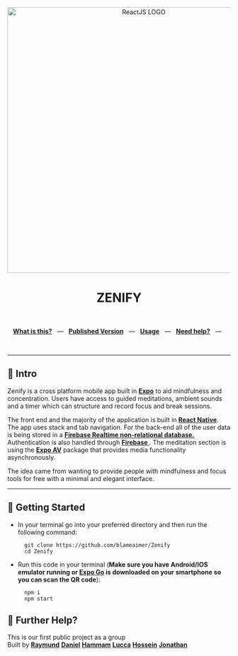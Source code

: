 <div align="center">
  <img src="https://www.pixel4k.com/wp-content/uploads/2018/03/Wallpaper%20forest,%20mountains,%20violet,%20birds,%20art,%20HD,%20Abstract%20668473088.jpg" alt="ReactJS LOGO" width="600" />
  <p></p>
  <h1>ZENIFY</h1>
  <p></p>
 
  <br />
  <p align="center">
    <a href="#-intro"><b>What is this?</b></a>
    &nbsp;&nbsp;&mdash;&nbsp;&nbsp;
    <a href="https://expo.io/@ha1099/projects/Zenify"><b>Published Version</b></a>
    &nbsp;&nbsp;&mdash;&nbsp;&nbsp;
    <a href="#-getting-started"><b>Usage</b></a>
    &nbsp;&nbsp;&mdash;&nbsp;&nbsp;
    <a href="#-further-help"><b>Need help?</b></a>
    &nbsp;&nbsp;&mdash;&nbsp;&nbsp;
  </p>
  <br />
</div>

---


## 👋 Intro

Zenify is a cross platform mobile app built in <a href="https://expo.dev/"><b>Expo</b></a> to aid mindfulness and concentration. Users have access to guided meditations, ambient sounds and a timer which can structure and record focus and break sessions.

The front end and the majority of the application is built in <a href="https://reactnative.dev/"><b>React Native</b></a>. The app uses stack and tab navigation. For the back-end all of the user data is being stored in a <a href="https://firebase.google.com/docs/database"><b>Firebase Realtime non-relational database.</b></a> Authentication is also handled through <a href="https://firebase.google.com/"><b>Firebase </b></a>. The meditation section is using the <a href="https://docs.expo.dev/versions/latest/sdk/av/"><b>Expo AV</b></a> package that provides media functionality asynchronously.

The idea came from wanting to provide people with mindfulness and focus tools for free with a minimal and elegant interface.


---

## 🚀 Getting Started

* In your terminal go into your preferred directory and then run the following command:

        git clone https://github.com/blameaimer/Zenify
        cd Zenify


* Run this code in your terminal (<b>Make sure you have Android/IOS emulator running or <a href="https://expo.dev/client"><b>Expo Go</b></a> is downloaded on your smartphone so you can scan the QR code</b>):

        
        npm i
        npm start


    

## 👊 Further Help?
This is our first public project as a group <br />
Built by  <a href="https://github.com/blameaimer/"><b>Raymund</b></a>  <a href="https://github.com/dd-hendon"><b>Daniel</b></a>  <a href="https://github.com/Hammamsgit"><b>Hammam</b></a> <a href="https://github.com/luccacastro"><b>Lucca</b></a> <a href="https://github.com/M4D4R4x"><b>Hossein</b></a> <a href="https://github.com/jondon1337"><b>Jonathan</b></a> <br />



 
<br />
